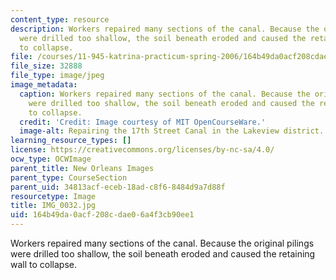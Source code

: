 ```yaml
---
content_type: resource
description: Workers repaired many sections of the canal. Because the original pilings
  were drilled too shallow, the soil beneath eroded and caused the retaining wall
  to collapse.
file: /courses/11-945-katrina-practicum-spring-2006/164b49da0acf208cdae06a4f3cb90ee1_IMG_0032.jpg
file_size: 32888
file_type: image/jpeg
image_metadata:
  caption: Workers repaired many sections of the canal. Because the original pilings
    were drilled too shallow, the soil beneath eroded and caused the retaining wall
    to collapse.
  credit: 'Credit: Image courtesy of MIT OpenCourseWare.'
  image-alt: Repairing the 17th Street Canal in the Lakeview district.
learning_resource_types: []
license: https://creativecommons.org/licenses/by-nc-sa/4.0/
ocw_type: OCWImage
parent_title: New Orleans Images
parent_type: CourseSection
parent_uid: 34813acf-eceb-18ad-c8f6-8484d9a7d88f
resourcetype: Image
title: IMG_0032.jpg
uid: 164b49da-0acf-208c-dae0-6a4f3cb90ee1
---
```

Workers repaired many sections of the canal. Because the original pilings were drilled too shallow, the soil beneath eroded and caused the retaining wall to collapse.